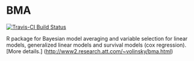 # BMA

[![Travis-CI Build Status](https://travis-ci.org/hanase/BMA.svg?branch=master)](https://travis-ci.org/hanase/BMA)

R package for Bayesian model averaging and variable selection for linear models,
        generalized linear models and survival models (cox
        regression). [More details.] (http://www2.research.att.com/~volinsky/bma.html) 


